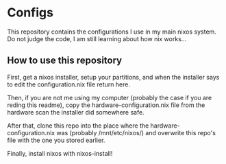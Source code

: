 # Configs

This repository contains the configurations I use in my main nixos system. Do not judge the code, I am still learning about how nix works...

## How to use this repository

First, get a nixos installer, setup your partitions, and when the installer says to edit the configuration.nix file return here.

Then, if you are not me using my computer (probably the case if you are reding this readme), copy the hardware-configuration.nix file from the hardware scan the installer did somewhere safe.

After that, clone this repo into the place where the hardware-configuration.nix was (probably /mnt/etc/nixos/) and overwrite this repo's file with the one you stored earlier.

Finally, install nixos with nixos-install!

